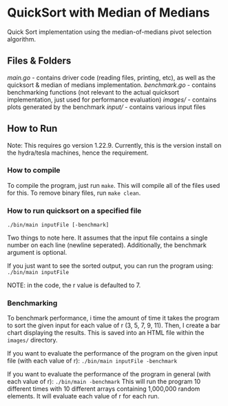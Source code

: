 # QuickSort with Median of Medians
Quick Sort implementation using the median-of-medians pivot selection algorithm.

## Files & Folders
_*main.go*_ - contains driver code (reading files, printing, etc), as well as the quicksort & median of medians implementation.
_*benchmark.go*_ - contains benchmarking functions (not relevant to the actual quicksort implementation, just used for performance evaluation)
_*images/*_ - contains plots generated by the benchmark
_*input/*_ - contains various input files

## How to Run
Note: This requires go version 1.22.9. Currently, this is the version install on the hydra/tesla machines, hence the requirement.

### How to compile
To compile the program, just run ` make `. This will compile all of the files used for this.
To remove binary files, run `make clean`.

### How to run quicksort on a specified file
```
./bin/main inputFile [-benchmark]
```
Two things to note here. It assumes that the input file contains a single number on each line (newline seperated).
Additionally, the benchmark argument is optional.

If you just want to see the sorted output, you can run the program using: `./bin/main inputFile`

NOTE: in the code, the r value is defaulted to 7.

### Benchmarking
To benchmark performance, i time the amount of time it takes the program to sort the given input for each value of r (3, 5, 7, 9, 11). Then, I create a bar chart displaying the results. This is saved into an HTML file within the `images/` directory.

If you want to evaluate the performance of the program on the given input file (with each value of r): `./bin/main inputFile -benchmark`

If you want to evaluate the performance of the program in general (with each value of r): `./bin/main -benchmark`
This will run the program 10 different times with 10 different arrays containing 1,000,000 random elements. It will evaluate each value of r for each run. 
